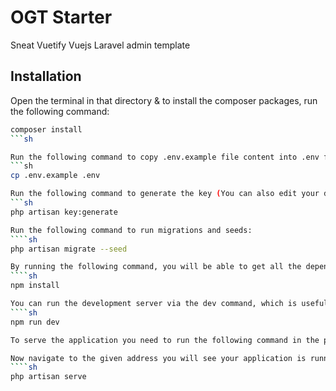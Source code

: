 # OGT Starter
Sneat Vuetify Vuejs Laravel admin template

## Installation

Open the terminal in that directory & to install the composer packages, run the following command:
```sh
composer install
```sh

Run the following command to copy .env.example file content into .env file:
```sh
cp .env.example .env

Run the following command to generate the key (You can also edit your database credentials here):
```sh
php artisan key:generate

Run the following command to run migrations and seeds:
````sh
php artisan migrate --seed

By running the following command, you will be able to get all the dependencies in your node_modules folder:
````sh
npm install

You can run the development server via the dev command, which is useful while developing locally. The development server will automatically detect changes to your files and instantly reflect them in any open browser windows:
````sh
npm run dev

To serve the application you need to run the following command in the project directory. (This will give you an address with port number 8000)

Now navigate to the given address you will see your application is running:
````sh
php artisan serve
